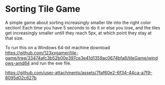 # Sorting Tile Game
A simple game about sorting increasingly smaller tile into the right color section! Each time you have 5 seconds to do it or else you lose, and the tiles get increasingly smaller untill they reach 5px, at which point they stay at that size.

To run this on a Windows 64-bit machine download https://github.com/123xxgamer/tile-game/tree/33474afc3b52b00e397ce3e41d1359ac0674bfa8/tileGame/windows-amd64 and run the exe file.


https://github.com/user-attachments/assets/7faf60e2-6f34-44ca-a7f9-8095d02c627b
